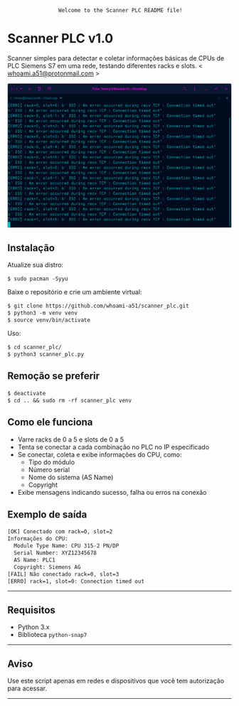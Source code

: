 					Welcome to the Scanner PLC README file!    

Scanner PLC v1.0
=============

Scanner simples para detectar e coletar informações básicas de CPUs de PLC Siemens S7 em uma rede, testando diferentes racks e slots.
< whoami.a51@protonmail.com >

![descrição](/scanner_plc.png)  

Instalação
-----------

Atualize sua distro:
 
    $ sudo pacman -Syyu

Baixe o repositório e crie um ambiente virtual:

    $ git clone https://github.com/whoami-a51/scanner_plc.git
    $ python3 -m venv venv
    $ source venv/bin/activate
  
Uso:

    $ cd scanner_plc/
    $ python3 scanner_plc.py

Remoção se preferir
--------------

    $ deactivate
    $ cd .. && sudo rm -rf scanner_plc venv 


Como ele funciona
-----------

- Varre racks de 0 a 5 e slots de 0 a 5
- Tenta se conectar a cada combinação no PLC no IP especificado
- Se conectar, coleta e exibe informações do CPU, como:
  - Tipo do módulo
  - Número serial
  - Nome do sistema (AS Name)
  - Copyright
- Exibe mensagens indicando sucesso, falha ou erros na conexão

## Exemplo de saída

```
[OK] Conectado com rack=0, slot=2
Informações do CPU:
  Module Type Name: CPU 315-2 PN/DP
  Serial Number: XYZ12345678
  AS Name: PLC1
  Copyright: Siemens AG
[FAIL] Não conectado rack=0, slot=3
[ERRO] rack=1, slot=0: Connection timed out
```

---

## Requisitos

- Python 3.x
- Biblioteca `python-snap7`


---

## Aviso

Use este script apenas em redes e dispositivos que você tem autorização para acessar.

---
